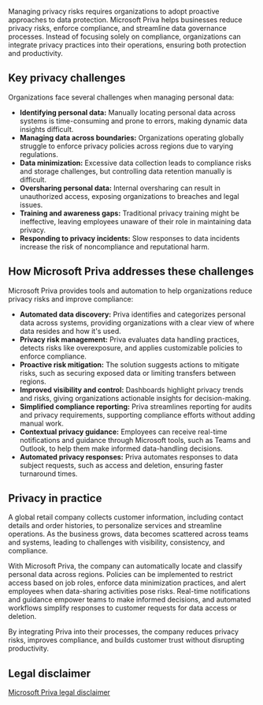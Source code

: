 Managing privacy risks requires organizations to adopt proactive approaches to data protection. Microsoft Priva helps businesses reduce privacy risks, enforce compliance, and streamline data governance processes. Instead of focusing solely on compliance, organizations can integrate privacy practices into their operations, ensuring both protection and productivity.

## Key privacy challenges

Organizations face several challenges when managing personal data:

- **Identifying personal data:** Manually locating personal data across systems is time-consuming and prone to errors, making dynamic data insights difficult.
- **Managing data across boundaries:** Organizations operating globally struggle to enforce privacy policies across regions due to varying regulations.
- **Data minimization:** Excessive data collection leads to compliance risks and storage challenges, but controlling data retention manually is difficult.
- **Oversharing personal data:** Internal oversharing can result in unauthorized access, exposing organizations to breaches and legal issues.
- **Training and awareness gaps:** Traditional privacy training might be ineffective, leaving employees unaware of their role in maintaining data privacy.
- **Responding to privacy incidents:** Slow responses to data incidents increase the risk of noncompliance and reputational harm.

## How Microsoft Priva addresses these challenges

Microsoft Priva provides tools and automation to help organizations reduce privacy risks and improve compliance:

- **Automated data discovery:** Priva identifies and categorizes personal data across systems, providing organizations with a clear view of where data resides and how it's used.
- **Privacy risk management:** Priva evaluates data handling practices, detects risks like overexposure, and applies customizable policies to enforce compliance.
- **Proactive risk mitigation:** The solution suggests actions to mitigate risks, such as securing exposed data or limiting transfers between regions.
- **Improved visibility and control:** Dashboards highlight privacy trends and risks, giving organizations actionable insights for decision-making.
- **Simplified compliance reporting:** Priva streamlines reporting for audits and privacy requirements, supporting compliance efforts without adding manual work.
- **Contextual privacy guidance:** Employees can receive real-time notifications and guidance through Microsoft tools, such as Teams and Outlook, to help them make informed data-handling decisions.
- **Automated privacy responses:** Priva automates responses to data subject requests, such as access and deletion, ensuring faster turnaround times.

## Privacy in practice

A global retail company collects customer information, including contact details and order histories, to personalize services and streamline operations. As the business grows, data becomes scattered across teams and systems, leading to challenges with visibility, consistency, and compliance.

With Microsoft Priva, the company can automatically locate and classify personal data across regions. Policies can be implemented to restrict access based on job roles, enforce data minimization practices, and alert employees when data-sharing activities pose risks. Real-time notifications and guidance empower teams to make informed decisions, and automated workflows simplify responses to customer requests for data access or deletion.

By integrating Priva into their processes, the company reduces privacy risks, improves compliance, and builds customer trust without disrupting productivity.

## Legal disclaimer

[Microsoft Priva legal disclaimer](/privacy/priva/priva-disclaimer?azure-portal=true)
